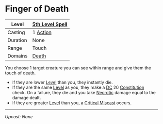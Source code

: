 # Finger of Death

| Level    | [5th Level Spell](5th%20Level%20Spells.md)          |
| -------- | --------------------------------------------------- |
| Casting  | 1 [Action](../../../../Game%20Procedures/Core%20Procedures/Action.md) |
| Duration | None                                                |
| Range    | Touch                                               |
| Domains  | [Death](../../Spell%20Domains/Death.md)          |

You choose 1 target creature you can see within range and give them the touch of death.

- If they are lower [Level](../../../../Player%20Characters/Derived%20Statistics/Level.md) than you, they instantly die.
- If they are the same [Level](../../../../Player%20Characters/Derived%20Statistics/Level.md) as you, they make a [DC](../../../../Game%20Procedures/Core%20Procedures/DC.md) 20 [Constitution](../../../../Player%20Characters/The%20Ability%20Scores/Constitution.md) check. On a failure, they die and you take [Necrotic](../../../../Game%20Procedures/Combat/Damage%20Types/Necrotic.md) damage equal to the damage dealt.
- If they are greater [Level](../../../../Player%20Characters/Derived%20Statistics/Level.md) than you, a [Critical Miscast](../../../../Game%20Procedures/Die%20Rolling%20Mechanics/Critical%20Miscast.md) occurs.

---
*Upcast: None*
